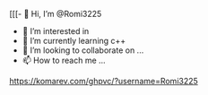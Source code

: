 [[[- 👋 Hi, I’m @Romi3225
- 👀 I’m interested in 
- 🌱 I’m currently learning c++
- 💞️ I’m looking to collaborate on ...
- 📫 How to reach me ...

<!---
Romi3225/Romi3225 is a ✨ special ✨ repository because its `README.md` (this file) appears on your GitHub profile.
You can click the Preview link to take a look at your changes.
--->
https://komarev.com/ghpvc/?username=Romi3225
<p align="center"> <img src="![](https://komarev.com/ghpvc/?username=Romi3225)%22/%3E </p>
